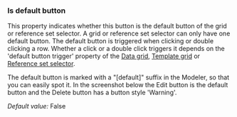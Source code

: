 ### Is default button

This property indicates whether this button is the default button of the grid or reference set selector. A grid or reference set selector can only have one default button. The default button is triggered when clicking or double clicking a row. Whether a click or a double click triggers it depends on the 'default button trigger' property of the [Data grid](/refguide7/data-grid/), [Template grid](/refguide7/template-grid/) or [Reference set selector](/refguide7/reference-set-selector/).

<div class="alert alert-info">

The default button is marked with a "[default]" suffix in the Modeler, so that you can easily spot it. In the screenshot below the Edit button is the default button and the Delete button has a button style 'Warning'.

</div>

*Default value:* False
